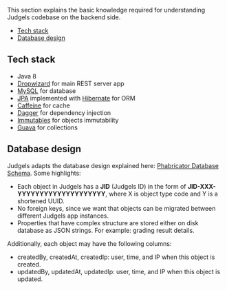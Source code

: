 This section explains the basic knowledge required for understanding Judgels codebase on the backend side.

- [Tech stack](#tech-stack)
- [Database design](#database-design)

## Tech stack

- Java 8
- [Dropwizard](https://www.dropwizard.io/) for main REST server app
- [MySQL](https://www.mysql.com/) for database
- [JPA](https://en.wikipedia.org/wiki/Java_Persistence_API) implemented with [Hibernate](http://hibernate.org/orm/) for ORM
- [Caffeine](https://github.com/ben-manes/caffeine) for cache
- [Dagger](https://google.github.io/dagger/) for dependency injection
- [Immutables](https://immutables.github.io/) for objects immutability
- [Guava](https://github.com/google/guava) for collections

## Database design

Judgels adapts the database design explained here: [Phabricator Database Schema](https://secure.phabricator.com/book/phabcontrib/article/database/). Some highlights:

- Each object in Judgels has a **JID** (Judgels ID) in the form of **JID-XXX-YYYYYYYYYYYYYYYYYYYY**, where X is object type code and Y is a shortened UUID.
- No foreign keys, since we want that objects can be migrated between different Judgels app instances.
- Properties that have complex structure are stored either on disk database as JSON strings. For example: grading result details.

Additionally, each object may have the following columns:

- createdBy, createdAt, createdIp: user, time, and IP when this object is created.
- updatedBy, updatedAt, updatedIp: user, time, and IP when this object is updated.
